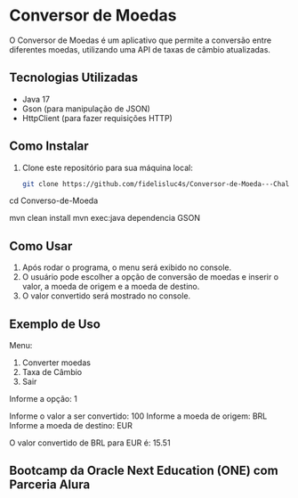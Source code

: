 # Conversor de Moedas

O Conversor de Moedas é um aplicativo que permite a conversão entre diferentes moedas, utilizando uma API de taxas de câmbio atualizadas.

## Tecnologias Utilizadas
- Java 17
- Gson (para manipulação de JSON)
- HttpClient (para fazer requisições HTTP)


## Como Instalar
1. Clone este repositório para sua máquina local:
   ```bash
   git clone https://github.com/fidelisluc4s/Conversor-de-Moeda---Challenge-ONE---JAVA.git

cd Converso-de-Moeda

mvn clean install
mvn exec:java
dependencia GSON

## Como Usar
1. Após rodar o programa, o menu será exibido no console.
2. O usuário pode escolher a opção de conversão de moedas e inserir o valor, a moeda de origem e a moeda de destino.
3. O valor convertido será mostrado no console.


## Exemplo de Uso

Menu:
1. Converter moedas
2. Taxa de Câmbio
3. Sair

Informe a opção: 1

Informe o valor a ser convertido: 100
Informe a moeda de origem: BRL
Informe a moeda de destino: EUR

O valor convertido de BRL para EUR é: 15.51

## Bootcamp da Oracle Next Education (ONE) com Parceria Alura

